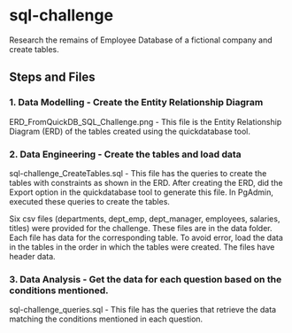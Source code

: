 # sql-challenge
Research the remains of Employee Database of a fictional company and create tables.

## Steps and Files
### 1. Data Modelling - Create the Entity Relationship Diagram

   ERD_FromQuickDB_SQL_Challenge.png - This file is the Entity Relationship Diagram (ERD) of the tables created using the quickdatabase tool.

### 2. Data Engineering - Create the tables and load data

   sql-challenge_CreateTables.sql - This file has the queries to create the tables with constraints as shown in the ERD. After creating the ERD, did the Export option in the quickdatabase tool to generate this file. In PgAdmin, executed these queries to create the tables.
   
   Six csv files (departments, dept_emp, dept_manager, employees, salaries, titles) were provided for the challenge. These files are in the data folder. Each file has data for the corresponding table. To avoid error, load the data in the tables in the order in which the tables were created. The files have header data.

### 3. Data Analysis - Get the data for each question based on the conditions mentioned.

   sql-challenge_queries.sql - This file has the queries that retrieve the data matching the conditions mentioned in each question.
    

